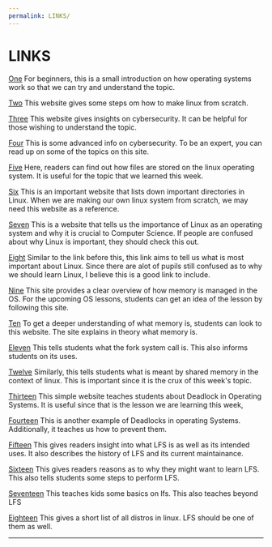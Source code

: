 ```yaml
---
permalink: LINKS/
---
```


# LINKS
[One](https://computer.howstuffworks.com/operating-system.htm)
For beginners, this is a small introduction on how operating systems work so that we can try and understand the topic.

[Two](https://www.linuxfromscratch.org/)
This website gives some steps om how to make linux from scratch.

[Three](https://www.ibm.com/topics/cybersecurity)
This website gives insights on cybersecurity. It can be helpful for those wishing to understand the topic.

[Four](https://www.techtarget.com/searchsecurity/definition/cybersecurity)
This is some advanced info on cybersecurity. To be an expert, you can read up on some of the topics on this site.

[Five](https://www.tecmint.com/linux-directory-structure-and-important-files-paths-explained/)
Here, readers can find out how files are stored on the linux operating system. It is useful for the topic that we learned this week.

[Six](https://dev.to/arthvhanesa/understanding-linux-file-system-an-overview-of-essential-directories-2clp)
This is an important website that lists down important directories in Linux. When we are making our own linux system from scratch, we may need this website as a reference.

[Seven](https://www.linode.com/docs/guides/benefits-of-linux/)
This is a website that tells us the importance of Linux as an operating system and why it is crucial to Computer Science. If people are confused about why Linux is important, they should check this out. 

[Eight](https://www.freecodecamp.org/news/why-use-linux-11-reasons-linux-is-awesome/)
Similar to the link before this, this link aims to tell us what is most important about Linux. Since there are alot of pupils still confused as to why we should learn Linux, I believe this is a good link to include.

[Nine](https://www.geeksforgeeks.org/memory-management-in-operating-system/)
This site provides a clear overview of how memory is managed in the OS. For the upcoming OS lessons, students can get an idea of the lesson by following this site.

[Ten](https://www.computerhope.com/jargon/m/memory.htm)
To get a deeper understanding of what memory is, students can look to this website. The site explains in theory what memory is.

[Eleven](https://www.geeksforgeeks.org/fork-system-call/)
This tells students what the fork system call is. This also informs students on its uses.

[Twelve](https://datacadamia.com/os/linux/shared_memory)
Similarly, this tells students what is meant by shared memory in the context of linux. This is important since it is the crux of this week's topic.

[Thirteen](https://www.geeksforgeeks.org/introduction-of-deadlock-in-operating-system/)
This simple website teaches students about Deadlock in Operating Systems. It is useful since that is the lesson we are learning this week,

[Fourteen](https://www.baeldung.com/cs/os-deadlock)
This is another example of Deadlocks in operating Systems. Additionally, it teaches us how to prevent them.

[Fifteen](https://en.wikipedia.org/wiki/Linux_From_Scratch)
This gives readers insight into what LFS is as well as its intended uses. It also describes the history of LFS and its current maintainance.

[Sixteen](https://www.makeuseof.com/tag/create-operating-system-linux-scratch-linux-si/)
This gives readers reasons as to why they might want to learn LFS. This also tells students some steps to perform LFS.

[Seventeen](https://www.linuxfromscratch.org/blfs/view/svn/index.html)
This teaches kids some basics on lfs. This also teaches beyond LFS

[Eighteen](https://www.techradar.com/best/best-linux-distros)
This gives a short list of all distros in linux. LFS should be one of them as well.
<br>
<hr>
